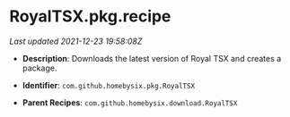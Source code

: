 # RoyalTSX.pkg.recipe

_Last updated 2021-12-23 19:58:08Z_

- **Description**: Downloads the latest version of Royal TSX and creates a package.

- **Identifier**: `com.github.homebysix.pkg.RoyalTSX`

- **Parent Recipes**: `com.github.homebysix.download.RoyalTSX`